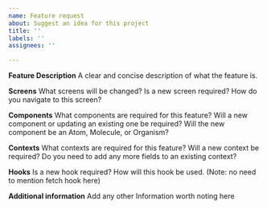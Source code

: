 ```yaml
---
name: Feature request
about: Suggest an idea for this project
title: ''
labels: ''
assignees: ''

---
```


**Feature Description**
A clear and concise description of what the feature is. 


**Screens**
What screens will be changed? Is a new screen required? How do you navigate to this screen? 


**Components**
What components are required for this feature? Will a new component or updating an existing one be required? Will the new component be an Atom, Molecule, or Organism?


**Contexts**
What contexts are required for this feature? Will a new context be required? Do you need to add any more fields to an existing context? 


**Hooks**
Is a new hook required? How will this hook be used. (Note: no need to mention fetch hook here)


**Additional information**
Add any other Information worth noting here
